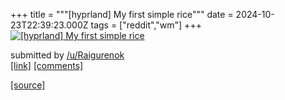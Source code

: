 +++
title = """[hyprland] My first simple rice"""
date = 2024-10-23T22:39:23.000Z
tags = ["reddit","wm"]
+++
[![[hyprland] My first simple rice](https://preview.redd.it/9ejq0yxx2lwd1.png?width=640&crop=smart&auto=webp&s=507b2e7fdddcd9b04e432318e48449bdfb7b4930 "[hyprland] My first simple rice")](https://www.reddit.com/r/unixporn/comments/1ganiu6/hyprland_my_first_simple_rice/)

submitted by [/u/Raigurenok](https://www.reddit.com/user/Raigurenok)  
[\[link\]](https://i.redd.it/9ejq0yxx2lwd1.png) [\[comments\]](https://www.reddit.com/r/unixporn/comments/1ganiu6/hyprland_my_first_simple_rice/)

[[source]](https://www.reddit.com/r/unixporn/comments/1ganiu6/hyprland_my_first_simple_rice/)
